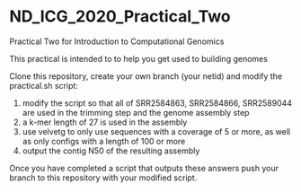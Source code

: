# ND_ICG_2020_Practical_Two
Practical Two for Introduction to Computational Genomics

This practical is intended to to help you get used to building genomes

Clone this repository, create your own branch (your netid) and modify the practical.sh script:

  1. modify the script so that all of SRR2584863, SRR2584866, SRR2589044 are used in the trimming step and the genome assembly step
  2. a k-mer length of 27 is used in the assembly
  3. use velvetg to only use sequences with a coverage of 5 or more, as well as only configs with a length of 100 or more 
  4. output the contig N50 of the resulting assembly

Once you have completed a script that outputs these answers push your branch to this repository with your modified script. 
